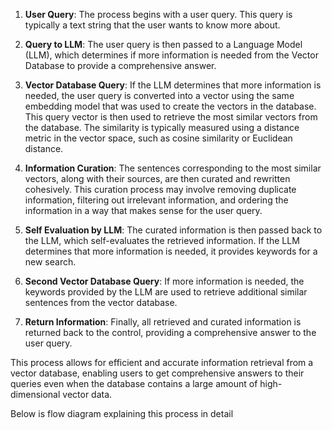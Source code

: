 1. **User Query**: The process begins with a user query. This query is typically a text string that the user wants to know more about.

2. **Query to LLM**: The user query is then passed to a Language Model (LLM), which determines if more information is needed from the Vector Database to provide a comprehensive answer.

3. **Vector Database Query**: If the LLM determines that more information is needed, the user query is converted into a vector using the same embedding model that was used to create the vectors in the database. This query vector is then used to retrieve the most similar vectors from the database. The similarity is typically measured using a distance metric in the vector space, such as cosine similarity or Euclidean distance.

4. **Information Curation**: The sentences corresponding to the most similar vectors, along with their sources, are then curated and rewritten cohesively. This curation process may involve removing duplicate information, filtering out irrelevant information, and ordering the information in a way that makes sense for the user query.

5. **Self Evaluation by LLM**: The curated information is then passed back to the LLM, which self-evaluates the retrieved information. If the LLM determines that more information is needed, it provides keywords for a new search.

6. **Second Vector Database Query**: If more information is needed, the keywords provided by the LLM are used to retrieve additional similar sentences from the vector database.

7. **Return Information**: Finally, all retrieved and curated information is returned back to the control, providing a comprehensive answer to the user query.

This process allows for efficient and accurate information retrieval from a vector database, enabling users to get comprehensive answers to their queries even when the database contains a large amount of high-dimensional vector data.

Below is flow diagram explaining this process in detail